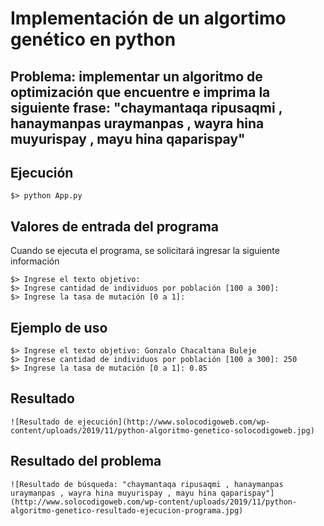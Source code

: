 # Implementación de un algortimo genético en python

## Problema: implementar un algoritmo de optimización que encuentre e imprima la siguiente frase: "chaymantaqa ripusaqmi , hanaymanpas uraymanpas , wayra hina muyurispay , mayu hina qaparispay"

## Ejecución

    $> python App.py

## Valores de entrada del programa

Cuando se ejecuta el programa, se solicitará ingresar la siguiente información

    $> Ingrese el texto objetivo: 
    $> Ingrese cantidad de individuos por población [100 a 300]: 
    $> Ingrese la tasa de mutación [0 a 1]: 

## Ejemplo de uso

    $> Ingrese el texto objetivo: Gonzalo Chacaltana Buleje
    $> Ingrese cantidad de individuos por población [100 a 300]: 250
    $> Ingrese la tasa de mutación [0 a 1]: 0.85

## Resultado

    ![Resultado de ejecución](http://www.solocodigoweb.com/wp-content/uploads/2019/11/python-algoritmo-genetico-solocodigoweb.jpg)

## Resultado del problema

    ![Resultado de búsqueda: "chaymantaqa ripusaqmi , hanaymanpas uraymanpas , wayra hina muyurispay , mayu hina qaparispay"](http://www.solocodigoweb.com/wp-content/uploads/2019/11/python-algoritmo-genetico-resultado-ejecucion-programa.jpg)